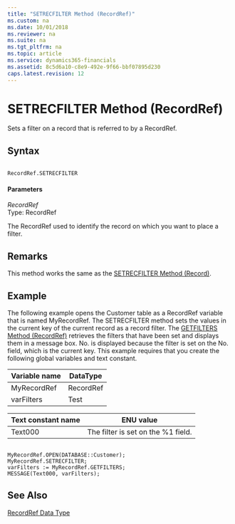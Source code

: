```yaml
---
title: "SETRECFILTER Method (RecordRef)"
ms.custom: na
ms.date: 10/01/2018
ms.reviewer: na
ms.suite: na
ms.tgt_pltfrm: na
ms.topic: article
ms.service: dynamics365-financials
ms.assetid: 8c5d6a10-c8e9-492e-9f66-bbf07895d230
caps.latest.revision: 12
---
```


 

# SETRECFILTER Method (RecordRef)
Sets a filter on a record that is referred to by a RecordRef.  

## Syntax  

```  

RecordRef.SETRECFILTER  
```  

#### Parameters  
 *RecordRef*  
 Type: RecordRef  

 The RecordRef used to identify the record on which you want to place a filter.  

## Remarks  
 This method works the same as the [SETRECFILTER Method \(Record\)](devenv-SETRECFILTER-Method-Record.md).  

## Example  
 The following example opens the Customer table as a RecordRef variable that is named MyRecordRef. The SETRECFILTER method sets the values in the current key of the current record as a record filter. The [GETFILTERS Method \(RecordRef\)](devenv-GETFILTERS-Method-RecordRef.md) retrieves the filters that have been set and displays them in a message box. No. is displayed because the filter is set on the No. field, which is the current key. This example requires that you create the following global variables and text constant.  

|Variable name|DataType|  
|-------------------|--------------|  
|MyRecordRef|RecordRef|  
|varFilters|Test|  

|Text constant name|ENU value|  
|------------------------|---------------|  
|Text000|The filter is set on the %1 field.|  

```  

MyRecordRef.OPEN(DATABASE::Customer);  
MyRecordRef.SETRECFILTER;  
varFilters := MyRecordRef.GETFILTERS;  
MESSAGE(Text000, varFilters);  
```  

## See Also  
 [RecordRef Data Type](../datatypes/devenv-RecordRef-Data-Type.md)
